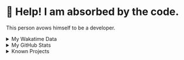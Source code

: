# 🥺 Help! I am absorbed by the code. 

This person avows himself to be a developer.

<details>

<summary>My Wakatime Data</summary>

<!--START_SECTION:waka-->
![Lines of code](https://img.shields.io/badge/From%20Hello%20World%20I%27ve%20Written-7.4%20million%20lines%20of%20code-blue)

**🐱 My GitHub Data** 

> 📦 685.4 kB Used in GitHub's Storage 
 > 
> 🏆 910 Contributions in the Year 2023
 > 
> 🚫 Not Opted to Hire
 > 
> 📜 77 Public Repositories 
 > 
> 🔑 19 Private Repositories 
 > 
**I'm an Early 🐤** 

```text
🌞 Morning                1471 commits        ██████░░░░░░░░░░░░░░░░░░░   23.98 % 
🌆 Daytime                2539 commits        ██████████░░░░░░░░░░░░░░░   41.39 % 
🌃 Evening                2056 commits        ████████░░░░░░░░░░░░░░░░░   33.51 % 
🌙 Night                  69 commits          ░░░░░░░░░░░░░░░░░░░░░░░░░   01.12 % 
```
📅 **I'm Most Productive on Wednesday** 

```text
Monday                   718 commits         ███░░░░░░░░░░░░░░░░░░░░░░   11.70 % 
Tuesday                  1042 commits        ████░░░░░░░░░░░░░░░░░░░░░   16.98 % 
Wednesday                1050 commits        ████░░░░░░░░░░░░░░░░░░░░░   17.11 % 
Thursday                 833 commits         ███░░░░░░░░░░░░░░░░░░░░░░   13.58 % 
Friday                   930 commits         ████░░░░░░░░░░░░░░░░░░░░░   15.16 % 
Saturday                 838 commits         ███░░░░░░░░░░░░░░░░░░░░░░   13.66 % 
Sunday                   724 commits         ███░░░░░░░░░░░░░░░░░░░░░░   11.80 % 
```


**I Mostly Code in Go** 

```text
Go                       32 repos            █████████░░░░░░░░░░░░░░░░   34.78 % 
Python                   20 repos            █████░░░░░░░░░░░░░░░░░░░░   21.74 % 
HTML                     6 repos             ██░░░░░░░░░░░░░░░░░░░░░░░   06.52 % 
Dart                     2 repos             █░░░░░░░░░░░░░░░░░░░░░░░░   02.17 % 
TypeScript               1 repo              ░░░░░░░░░░░░░░░░░░░░░░░░░   01.09 % 
```




 Last Updated on 16/06/2023 01:40:38 UTC
<!--END_SECTION:waka-->

</details>

<details>
 
 <summary>My GitHub Stats</summary>

[![CDFMLR's github stats](https://github-readme-stats.vercel.app/api?username=cdfmlr&count_private=true&show_icons=true)](https://github.com/anuraghazra/github-readme-stats)
 
</details>

<details>

<summary>Known Projects</summary>

[![Star History Chart](https://api.star-history.com/svg?repos=cdfmlr/pyflowchart,cdfmlr/muvtuber,cdfmlr/crud,cdfmlr/murecom-verse-1,cdfmlr/murecom-intro&type=Date)](https://star-history.com/#cdfmlr/pyflowchart&cdfmlr/muvtuber&cdfmlr/crud&cdfmlr/murecom-verse-1&cdfmlr/murecom-intro&Date)

 </details>
